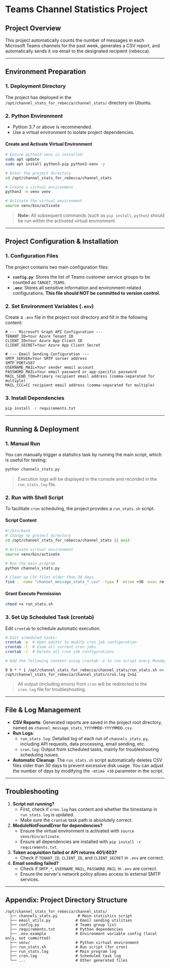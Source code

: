 # Teams Channel Statistics Project 

## Project Overview
This project automatically counts the number of messages in each Microsoft Teams channels for the past week, generates a CSV report, and automatically sends it via email to the designated recipient (rebecca).

---

## Environment Preparation

### 1. Deployment Directory
The project has deployed in the `/opt/channel_stats_for_rebecca/channel_stats/` directory on Ubuntu. 

### 2. Python Environment
- Python 3.7 or above is recommended.
- Use a virtual environment to isolate project dependencies.

#### Create and Activate Virtual Environment
```bash
# Ensure python3-venv is installed
sudo apt update
sudo apt install python3-pip python3-venv -y

# Enter the project directory
cd /opt/channel_stats_for_rebecca/channel_stats

# Create a virtual environment
python3 -m venv venv

# Activate the virtual environment
source venv/bin/activate
```
> **Note:** All subsequent commands (such as `pip install`, `python`) should be run within the activated virtual environment.

---

## Project Configuration & Installation

### 1. Configuration Files
The project contains two main configuration files:

- **`config.py`**: Stores the list of Teams customer service groups to be counted as `TARGET_TEAMS`.
- **`.env`**: Stores all sensitive information and environment-related configurations. **This file should NOT be committed to version control.**

### 2. Set Environment Variables (`.env`)
Create a `.env` file in the project root directory and fill in the following content:

```env
# --- Microsoft Graph API Configuration ---
TENANT_ID=Your Azure Tenant ID
CLIENT_ID=Your Azure App Client ID
CLIENT_SECRET=Your Azure App Client Secret

# --- Email Sending Configuration ---
SMTP_SERVER=Your SMTP server address
SMTP_PORT=587
USERNAME_MAIL=Your sender email account
PASSWORD_MAIL=Your email password or app-specific password
MAIL_SEND_TOO=Primary recipient email address (comma-separated for multiple)
MAIL_CCC=CC recipient email address (comma-separated for multiple)
```

### 3. Install Dependencies
```bash
pip install -r requirements.txt
```

---

## Running & Deployment

### 1. Manual Run
You can manually trigger a statistics task by running the main script, which is useful for testing:
```bash
python channels_stats.py
```
> Execution logs will be displayed in the console and recorded in the `run_stats.log` file.

### 2. Run with Shell Script
To facilitate `cron` scheduling, the project provides a `run_stats.sh` script.

#### Script Content
```bash
#!/bin/bash
# Change to project directory
cd /opt/channel_stats_for_rebecca/channel_stats || exit

# Activate virtual environment
source venv/bin/activate

# Run the main program
python channels_stats.py

# Clean up CSV files older than 30 days
find . -name "channel_message_stats_*.csv" -type f -mtime +30 -exec rm -f {} \;
```

#### Grant Execute Permission
```bash
chmod +x run_stats.sh
```

### 3. Set Up Scheduled Task (crontab)
Edit `crontab` to schedule automatic execution.

```bash
# Edit scheduled tasks:
crontab -e  # Open editor to modify cron job configuration
crontab -l  # View all current cron jobs
crontab -r  # Delete all cron job configurations

# Add the following content using crontab -e to run script every Monday at 9am:
```

```
0 9 * * 1 /opt/channel_stats_for_rebecca/channel_stats/run_stats.sh >> /opt/channel_stats_for_rebecca/channel_stats/cron.log 2>&1
```
> All output (including errors) from `cron` will be redirected to the `cron.log` file for troubleshooting.

---

## File & Log Management

- **CSV Reports**: Generated reports are saved in the project root directory, named as `channel_message_stats_YYYYMMDD-YYYYMMDD.csv`.
- **Run Logs**:
    - `run_stats.log`: Detailed log of each run of `channels_stats.py`, including API requests, data processing, email sending, etc.
    - `cron.log`: Output from scheduled tasks, mainly for troubleshooting scheduling issues.
- **Automatic Cleanup**: The `run_stats.sh` script automatically deletes CSV files older than 30 days to prevent excessive disk usage. You can adjust the number of days by modifying the `-mtime +30` parameter in the script.

---

## Troubleshooting

1.  **Script not running?**
    - First, check if `cron.log` has content and whether the timestamp in `run_stats.log` is updated.
    - Make sure the `crontab` task path is absolutely correct.
2.  **ModuleNotFoundError for dependencies?**
    - Ensure the virtual environment is activated with `source venv/bin/activate`.
    - Ensure all dependencies are installed with `pip install -r requirements.txt`.
3.  **Token acquisition failed or API returns 401/403?**
    - Check if `TENANT_ID`, `CLIENT_ID`, and `CLIENT_SECRET` in `.env` are correct.
4.  **Email sending failed?**
    - Check if `SMTP_*`, `USERNAME_MAIL`, `PASSWORD_MAIL` in `.env` are correct.
    - Ensure the server's network policy allows access to external SMTP services.

---

## Appendix: Project Directory Structure
```
/opt/channel_stats_for_rebecca/channel_stats/
  ├── channels_stats.py         # Main statistics script
  ├── email_utils.py           # Email sending utilities
  ├── config.py                # Teams group list
  ├── requirements.txt         # Python dependencies
  ├── .env.example             # Environment variable config (local only, not committed)
  ├── venv/                    # Python virtual environment
  ├── run_stats.sh             # Run script (for cron)
  ├── run_stats.log            # Main program log
  ├── cron.log                 # Scheduled task log
  └── ...                      # Other generated files
``` 